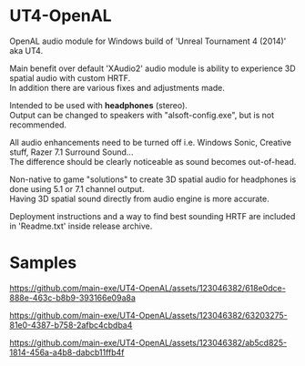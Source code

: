 # UT4-OpenAL

OpenAL audio module for Windows build of 'Unreal Tournament 4 (2014)' aka UT4.

Main benefit over default 'XAudio2' audio module is ability to experience 3D spatial audio with custom HRTF.  
In addition there are various fixes and adjustments made.

Intended to be used with **headphones** (stereo).  
Output can be changed to speakers with "alsoft-config.exe", but is not recommended.

All audio enhancements need to be turned off i.e. Windows Sonic, Creative stuff, Razer 7.1 Surround Sound...  
The difference should be clearly noticeable as sound becomes out-of-head.

Non-native to game "solutions" to create 3D spatial audio for headphones is done using 5.1 or 7.1 channel output.  
Having 3D spatial sound directly from audio engine is more accurate.

Deployment instructions and a way to find best sounding HRTF are included in 'Readme.txt' inside release archive.

# Samples

https://github.com/main-exe/UT4-OpenAL/assets/123046382/618e0dce-888e-463c-b8b9-393166e09a8a  

https://github.com/main-exe/UT4-OpenAL/assets/123046382/63203275-81e0-4387-b758-2afbc4cbdba4  

https://github.com/main-exe/UT4-OpenAL/assets/123046382/ab5cd825-1814-456a-a4b8-dabcb11ffb4f

